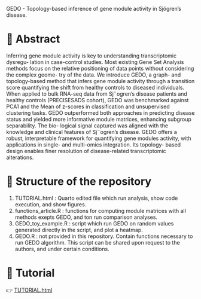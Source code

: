 GEDO - Topology-based inference of gene module activity in Sjögren’s disease.

# 📘 Abstract
Inferring gene module activity is key to understanding transcriptomic dysregu-
lation in case-control studies. Most existing Gene Set Analysis methods focus on
the relative positioning of data points without considering the complex geome-
try of the data.
We introduce GEDO, a graph- and topology-based method that infers gene
module activity through a transition score quantifying the shift from healthy
controls to diseased individuals. When applied to bulk RNA-seq data from
Sj¨ogren’s disease patients and healthy controls (PRECISESADS cohort), GEDO
was benchmarked against PCA1 and the Mean of z-scores in classification and
unsupervised clustering tasks.
GEDO outperformed both approaches in predicting disease status and yielded
more informative module matrices, enhancing subgroup separability. The bio-
logical signal captured was aligned with the knowledge and clinical features of
Sj¨ogren’s disease.
GEDO offers a robust, interpretable framework for quantifying gene modules
activity, with applications in single- and multi-omics integration. Its topology-
based design enables finer resolution of disease-related transcriptomic alterations.

# 📂 Structure of the repository
1. TUTORIAL.html : Quarto edited file which run analysis, show code execution, and show figures.
2. functions_article.R : functions for computing module matrices with all methods exepts GEDO, and ton run comparison analyses.
3. GEDO_toy_example.R : script which run GEDO on random values generated directly in the script, and plot a heatmap. 
4. GEDO.R : not provided in this repository. Contain functions necessary to run GEDO algorithm. This script can be shared upon request to the authors, and under certain conditions. 

# 📄 Tutorial 
👉 [TUTORIAL.html](TUTORIAL.html)


